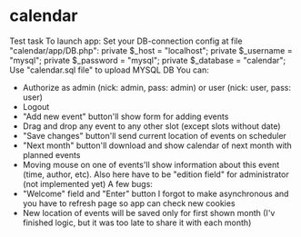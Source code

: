 # calendar
Test task
To launch app:
Set your DB-connection config at file "calendar/app/DB.php":
    private $_host = "localhost";
    private $_username = "mysql";
    private $_password = "mysql";
    private $_database = "calendar";
Use "calendar.sql file" to upload MYSQL DB
You can:
  - Authorize as admin (nick: admin, pass: admin) or user (nick: user, pass: user)
  - Logout
  - "Add new event" button'll show form for adding events
  - Drag and drop any event to any other slot (except slots without date)
  - "Save changes" button'll send current location of events on scheduler
  - "Next month" button'll download and show calendar of next month with planned events
  - Moving mouse on one of events'll show information about this event (time, author, etc). Also here have to be "edition field" for administrator (not implemented yet)
A few bugs:
  - "Welcome" field and "Enter" button I forgot to make asynchronous and you have to refresh page so app can check new cookies
  - New location of events will be saved only for first shown month (I'v finished logic, but it was too late to share it with each month)
